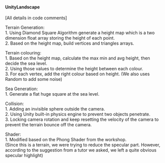 #### UnityLandscape

[All details in code comments]

Terrain Generation:  
    1. Using Diamond Square Algorithm generate a height map which is a two dimension float array storing the height of each point.  
    2. Based on the height map, build vertices and triangles arrays.  

Terrain colouring:  
    1. Based on the height map, calculate the max min and avg height, then decide the sea level.  
    2. Using those values to determine the height between each colour.  
    3. For each vertex, add the right colour based on height. (We also uses Random to add some noise)  

Sea Generation:  
    1. Generate a flat huge square at the sea level.  

Collision:  
    1. Adding an invisible sphere outside the camera.  
    2. Using Unity built-in physics engine to prevent two objects penetrate.  
    3. Locking camera rotation and keep resetting the velocity of the camera to prevent the terrain bounce off the camera.  

Shader:  
    1. Modified based on the Phong Shader from the workshop.  
    (Since this is a terrain, we were trying to reduce the specular part. However, according to the suggestion from a tutor we asked, we left a quite obvious specular highlight)  
